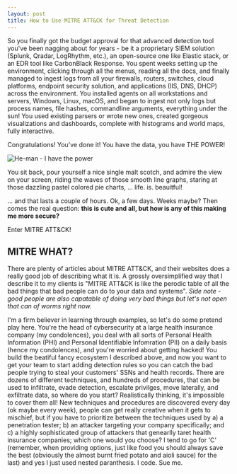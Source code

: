 ```yaml
---
layout: post
title: How to Use MITRE ATT&CK for Threat Detection
---
```


So you finally got the budget approval for that advanced detection tool you've been nagging about for years - be it a proprietary SIEM solution (Splunk, Qradar, LogRhythm, etc.), an open-source one like Elastic stack, or an EDR tool like CarbonBlack Response. You spent weeks setting up the environment, clicking through all the menus, reading all the docs, and finally managed to ingest logs from all your firewalls, routers, switches, cloud platforms, endpoint security solution, and applications (IIS, DNS, DHCP) across the environment. You installed agents on all workstations and servers, Windows, Linux, macOS, and began to ingest not only logs but process names, file hashes, commandline arguments, everything under the sun! You used existing parsers or wrote new ones, created gorgeous visualizations and dashboards, complete with histograms and world maps, fully interactive. 

Congratulations! You've done it! You have the data, you have THE POWER!

![He-man - I have the power](https://www.jobnimbus.com/wp-content/uploads/2013/10/tumblr_m336glqeNC1r04pibo1_500.jpg)

You sit back, pour yourself a nice single malt scotch, and admire the view on your screen, riding the waves of those smooth line graphs, staring at those dazzling pastel colored pie charts, ... life. is. beauitful!

... and that lasts a couple of hours. Ok, a few days. Weeks maybe? Then comes the real question: **this is cute and all, but how is any of this making me more secure?**

Enter MITRE ATT&CK!

## MITRE WHAT? ##
There are plenty of articles about MITRE ATT&CK, and their websites does a really good job of describing what it is. A grossly oversimplified way that I describe it to my clients is "MITRE ATT&CK is like the perodic table of all the bad things that bad people can do to your data and systems". *Side note - good people are also capatable of doing very bad things but let's not open that can of worms right now.*  

I'm a firm believer in learning through examples, so let's do some pretend play here. You're the head of cybersecurity at a large health insurance company (my condolences), you deal with all sorts of Personal Health Information (PHI) and Personal Identifiable Infomration (PII) on a daily basis (hence my condolences), and you're worried about getting hacked! You build the beatiful fancy ecosystem I described above, and now you want to get your team to start adding detection rules so you can catch the bad people trying to steal your customers' SSNs and health records. There are dozens of different techniques, and hundreds of procedures, that can be used to infiltrate, evade detection, escalate privilges, move laterally, and exfiltrate data, so where do you start? Realistically thinking, it's impossible to cover them all! New techniques and procedures are discovered every day (ok maybe every week), people can get really creative when it gets to mischief, but if you have to prioritize between the techniques used by a) a penetration tester; b) an attacker targeting your company specificaily; and c) a highly sophisticated group of attackers that genearlly taret health insurance companies; which one would you choose? I tend to go for 'C' (remember, when providing options, just like food you should always save the best (obviously the almost burnt fried potato and aioli sauce) for the last) and yes I just used nested paranthesis. I code. Sue me. 
